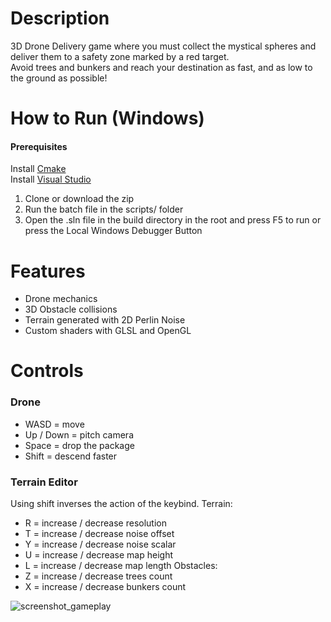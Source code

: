 # Description

3D Drone Delivery game where you must collect the mystical spheres and deliver them to a safety zone marked by a red target.  
Avoid trees and bunkers and reach your destination as fast, and as low to the ground as possible!

# How to Run (Windows)

#### Prerequisites
Install [Cmake](https://cmake.org/download/)  
Install [Visual Studio](https://visualstudio.microsoft.com/downloads/)

1. Clone or download the zip
2. Run the batch file in the scripts/ folder
3. Open the .sln file in the build directory in the root and press F5 to run or press the Local Windows Debugger Button

# Features

- Drone mechanics
- 3D Obstacle collisions
- Terrain generated with 2D Perlin Noise
- Custom shaders with GLSL and OpenGL

# Controls

### Drone

- WASD = move
- Up / Down = pitch camera
- Space = drop the package
- Shift = descend faster

### Terrain Editor

Using shift inverses the action of the keybind.
Terrain:
- R = increase / decrease resolution
- T = increase / decrease noise offset
- Y = increase / decrease noise scalar
- U = increase / decrease map height 
- L = increase / decrease map length 
Obstacles:
- Z = increase / decrease trees count
- X = increase / decrease bunkers count

![screenshot_gameplay](readme/preview_drone.gif)
